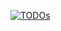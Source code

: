 [![TODOs](https://github.com/pxtimes3/targettracker/actions/workflows/todo-to-issues.yml/badge.svg)](https://github.com/pxtimes3/targettracker/actions/workflows/todo-to-issues.yml)
